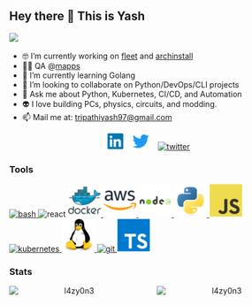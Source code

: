 ## Hey there 👋 This is **Yash**

![](https://komarev.com/ghpvc/?username=l4zy0n3&label=VIEWS)

- 🤓 I’m currently working on [fleet](https://github.com/rancher/fleet) and [archinstall](https://github.com/archlinux/archinstall)
- 👨‍💻 QA @[mapps](https://github.com/rancher/charts)
- 🌱 I’m currently learning Golang
- 🍻 I’m looking to collaborate on Python/DevOps/CLI projects
- 💬 Ask me about Python, Kubernetes, CI/CD, and Automation
- 👽 I love building PCs, physics, circuits, and modding.
- 📫 Mail me at: tripathiyash97@gmail.com

<p align="center">
<a href="https://www.linkedin.com/in/yash-tripathi-l4zy0n3"><img src="https://raw.githubusercontent.com/devicons/devicon/master/icons/linkedin/linkedin-original.svg" alt="linkedin" width="30" height="30"/></a>&nbsp;&nbsp;&nbsp;
<a href="https://twitter.com/th3_l4zy_0ne"><img src="https://raw.githubusercontent.com/devicons/devicon/master/icons/twitter/twitter-original.svg" alt="twitter" width="30" height="30"/></a>&nbsp;&nbsp;&nbsp;
<a href="https://tryhackme.com/p/l4zy"><img src="https://assets.tryhackme.com/img/logo/tryhackme_logo.png" alt="twitter" width="30" height="30"/></a>
</p>

### Tools

<p align="left"> 
<a href="https://www.gnu.org/software/bash/" target="_blank"> <img src="https://www.vectorlogo.zone/logos/gnu_bash/gnu_bash-icon.svg" alt="bash" width="60" height="60"/> </a>
<img src="https://user-images.githubusercontent.com/31406378/108641411-f9374f00-7496-11eb-82a7-0fa2a9cc5f93.png" alt="react", width="60" height="60">
<a href="https://www.docker.com/" target="_blank"> <img src="https://raw.githubusercontent.com/devicons/devicon/master/icons/docker/docker-original-wordmark.svg" alt="docker" width="60" height="60"/> </a> 
<a href="https://aws.amazon.com/" target="_blank"> <img src="https://raw.githubusercontent.com/devicons/devicon/master/icons/amazonwebservices/amazonwebservices-original-wordmark.svg" alt="html5" width="60" height="60"/> </a>
<a href="https://nodejs.org" target="_blank"> <img src="https://raw.githubusercontent.com/devicons/devicon/master/icons/nodejs/nodejs-original-wordmark.svg" alt="nodejs" width="60" height="60"/> </a>
<a href="https://www.python.org" target="_blank"> <img src="https://raw.githubusercontent.com/devicons/devicon/master/icons/python/python-original.svg" alt="python" width="60" height="60"/> </a>
<a href="https://developer.mozilla.org/en-US/docs/Web/JavaScript" target="_blank"> <img src="https://raw.githubusercontent.com/devicons/devicon/master/icons/javascript/javascript-original.svg" alt="javascript" width="60" height="60"/> </a> 
<a href="https://kubernetes.io" target="_blank"> <img src="https://www.vectorlogo.zone/logos/kubernetes/kubernetes-icon.svg" alt="kubernetes" width="60" height="60"/> </a> 
<a href="https://www.linux.org/" target="_blank"> <img src="https://raw.githubusercontent.com/devicons/devicon/master/icons/linux/linux-original.svg" alt="linux" width="60" height="60"/> </a> 
<a href="https://git-scm.com/" target="_blank"> <img src="https://www.vectorlogo.zone/logos/git-scm/git-scm-icon.svg" alt="git" width="60" height="60"/> </a>
<img src="https://raw.githubusercontent.com/devicons/devicon/master/icons/typescript/typescript-original.svg" alt="react", width="60" height="60">
</p>

### Stats
<p align="center" width="100%">
<img align="left" src="https://github-readme-stats.vercel.app/api?username=l4zy0n3&show_icons=true&locale=en&theme=radical" alt="l4zy0n3" width="47%"/>
<img align="right" src="https://github-readme-streak-stats.herokuapp.com/?user=l4zy0n3&theme=radical" alt="l4zy0n3" width="47%"/>
</p>
